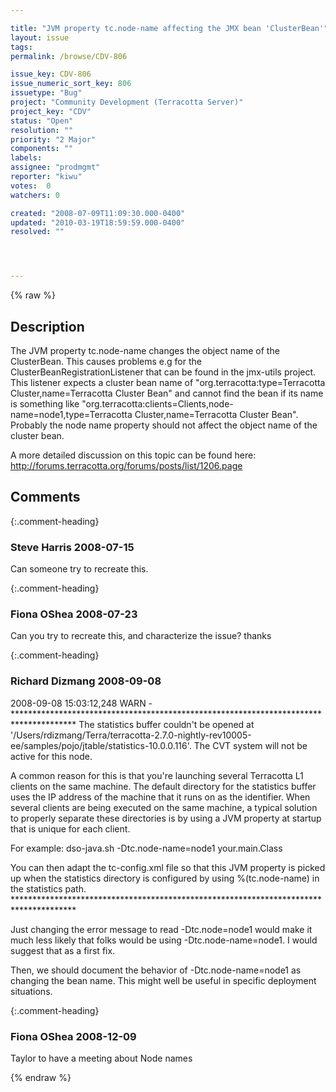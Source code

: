 ```yaml
---

title: "JVM property tc.node-name affecting the JMX bean 'ClusterBean'"
layout: issue
tags: 
permalink: /browse/CDV-806

issue_key: CDV-806
issue_numeric_sort_key: 806
issuetype: "Bug"
project: "Community Development (Terracotta Server)"
project_key: "CDV"
status: "Open"
resolution: ""
priority: "2 Major"
components: ""
labels: 
assignee: "prodmgmt"
reporter: "kiwu"
votes:  0
watchers: 0

created: "2008-07-09T11:09:30.000-0400"
updated: "2010-03-19T18:59:59.000-0400"
resolved: ""




---
```


{% raw %}

## Description

<div markdown="1" class="description">

The JVM property tc.node-name changes the object name of the ClusterBean. This causes problems e.g for the ClusterBeanRegistrationListener that can be found in the jmx-utils project. This listener expects a cluster bean name of "org.terracotta:type=Terracotta Cluster,name=Terracotta Cluster Bean" and cannot find the bean if its name is something like "org.terracotta:clients=Clients,node-name=node1,type=Terracotta Cluster,name=Terracotta Cluster Bean". Probably the node name property should not affect the object name of the cluster bean.

A more detailed discussion on this topic can be found here:
http://forums.terracotta.org/forums/posts/list/1206.page

</div>

## Comments


{:.comment-heading}
### **Steve Harris** <span class="date">2008-07-15</span>

<div markdown="1" class="comment">

Can someone try to recreate this.

</div>


{:.comment-heading}
### **Fiona OShea** <span class="date">2008-07-23</span>

<div markdown="1" class="comment">

Can you try to recreate this, and characterize the issue? thanks

</div>


{:.comment-heading}
### **Richard Dizmang** <span class="date">2008-09-08</span>

<div markdown="1" class="comment">

2008-09-08 15:03:12,248 WARN - 
\*\*\*\*\*\*\*\*\*\*\*\*\*\*\*\*\*\*\*\*\*\*\*\*\*\*\*\*\*\*\*\*\*\*\*\*\*\*\*\*\*\*\*\*\*\*\*\*\*\*\*\*\*\*\*\*\*\*\*\*\*\*\*\*\*\*\*\*\*\*\*\*\*\*\*\*\*\*\*\*\*\*\*\*\*\*
The statistics buffer couldn't be opened at 
'/Users/rdizmang/Terra/terracotta-2.7.0-nightly-rev10005-ee/samples/pojo/jtable/statistics-10.0.0.116'.
The CVT system will not be active for this node.

A common reason for this is that you're launching several Terracotta L1
clients on the same machine. The default directory for the statistics buffer
uses the IP address of the machine that it runs on as the identifier.
When several clients are being executed on the same machine, a typical solution
to properly separate these directories is by using a JVM property at startup
that is unique for each client.

For example:
  dso-java.sh -Dtc.node-name=node1 your.main.Class

You can then adapt the tc-config.xml file so that this JVM property is picked
up when the statistics directory is configured by using %(tc.node-name) in the
statistics path.
\*\*\*\*\*\*\*\*\*\*\*\*\*\*\*\*\*\*\*\*\*\*\*\*\*\*\*\*\*\*\*\*\*\*\*\*\*\*\*\*\*\*\*\*\*\*\*\*\*\*\*\*\*\*\*\*\*\*\*\*\*\*\*\*\*\*\*\*\*\*\*\*\*\*\*\*\*\*\*\*\*\*\*\*\*\*

Just changing the error message to read -Dtc.node=node1 would make it much less likely that folks would be using -Dtc.node-name=node1.  I would suggest that as a first fix.  

Then, we should document the behavior of -Dtc.node-name=node1 as changing the bean name.  This might well be useful in specific deployment situations.





</div>


{:.comment-heading}
### **Fiona OShea** <span class="date">2008-12-09</span>

<div markdown="1" class="comment">

Taylor to  have a meeting about Node names

</div>



{% endraw %}

